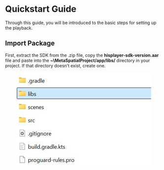 # Quickstart Guide
Through this guide, you will be introduced to the basic steps for setting up the playback.

## Import Package
First, extract the SDK from the .zip file, copy the **hisplayer-sdk-version.aar** file and paste into the **~\MetaSpatialProject/app/libs/** directory in your project. If that directory doesn’t exist, create one.

<p align="center">
<img src="./images/libs-folder.jpg">
</p>
